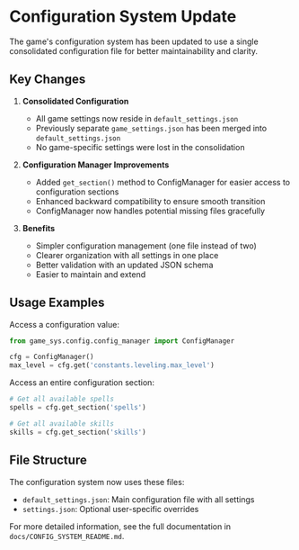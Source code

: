 # Configuration System Update

The game's configuration system has been updated to use a single consolidated configuration file for better maintainability and clarity.

## Key Changes

1. **Consolidated Configuration**
   - All game settings now reside in `default_settings.json`
   - Previously separate `game_settings.json` has been merged into `default_settings.json`
   - No game-specific settings were lost in the consolidation

2. **Configuration Manager Improvements**
   - Added `get_section()` method to ConfigManager for easier access to configuration sections
   - Enhanced backward compatibility to ensure smooth transition
   - ConfigManager now handles potential missing files gracefully

3. **Benefits**
   - Simpler configuration management (one file instead of two)
   - Clearer organization with all settings in one place
   - Better validation with an updated JSON schema
   - Easier to maintain and extend

## Usage Examples

Access a configuration value:
```python
from game_sys.config.config_manager import ConfigManager

cfg = ConfigManager()
max_level = cfg.get('constants.leveling.max_level')
```

Access an entire configuration section:
```python
# Get all available spells
spells = cfg.get_section('spells')

# Get all available skills
skills = cfg.get_section('skills')
```

## File Structure

The configuration system now uses these files:
- `default_settings.json`: Main configuration file with all settings
- `settings.json`: Optional user-specific overrides

For more detailed information, see the full documentation in `docs/CONFIG_SYSTEM_README.md`.
